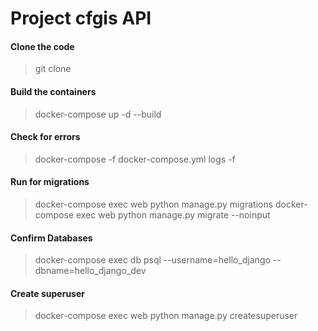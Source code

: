 # Project cfgis API

#### Clone the code

>git clone

#### Build the containers
>docker-compose up -d --build

#### Check for errors
>docker-compose -f docker-compose.yml logs -f

#### Run for migrations
>docker-compose exec web python manage.py migrations
>docker-compose exec web python manage.py migrate --noinput

#### Confirm Databases
>docker-compose exec db psql --username=hello_django --dbname=hello_django_dev

#### Create superuser
>docker-compose exec web python manage.py createsuperuser